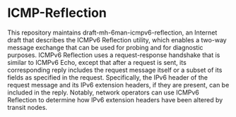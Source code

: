 # ICMP-Reflection

This repository maintains draft-mh-6man-icmpv6-reflection, an Internet draft that describes the ICMPv6 Reflection utility, which enables a two-way message exchange that can be used for probing and for diagnostic purposes. ICMPv6 Reflection uses a request-response handshake that is similar to ICMPv6 Echo, except that after a request is sent, its corresponding reply includes the request message itself or a subset of its fields as specified in the request. Specifically, the IPv6 header of the request message and its IPv6 extension headers, if they are present, can be included in the reply. Notably, network operators can use ICMPv6 Reflection to determine how IPv6 extension headers have been altered by transit nodes.

